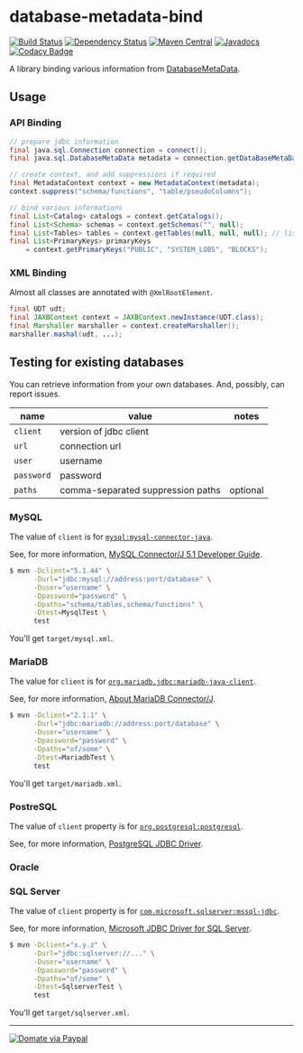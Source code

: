 database-metadata-bind
====================
[![Build Status](https://travis-ci.org/jinahya/database-metadata-bind.svg?branch=develop)](https://travis-ci.org/jinahya/database-metadata-bind)
[![Dependency Status](https://www.versioneye.com/user/projects/563ccf434d415e0018000001/badge.svg)](https://www.versioneye.com/user/projects/563ccf434d415e0018000001)
[![Maven Central](https://img.shields.io/maven-central/v/com.github.jinahya/database-metadata-bind.svg)](http://search.maven.org/#search%7Cga%7C1%7Cg%3A%22com.github.jinahya%22%20a%3A%22database-metadata-bind%22)
[![Javadocs](http://javadoc.io/badge/com.github.jinahya/database-metadata-bind.svg)](http://javadoc.io/doc/com.github.jinahya/database-metadata-bind)
[![Codacy Badge](https://api.codacy.com/project/badge/grade/2e056714e9614bf89b860601cbb2b174)](https://www.codacy.com/app/jinahya/database-metadata-bind)

A library binding various information from [DatabaseMetaData](http://docs.oracle.com/javase/8/docs/api/java/sql/DatabaseMetaData.html).

## Usage

### API Binding

```java
// prepare jdbc information
final java.sql.Connection connection = connect();
final java.sql.DatabaseMetaData metadata = connection.getDataBaseMetaData();

// create context, and add suppressions if required
final MetadataContext context = new MetadataContext(metadata);
context.suppress("schema/functions", "table/pseudoColumns");

// bind various informations
final List<Catalog> catalogs = context.getCatalogs();
final List<Schema> schemas = context.getSchemas("", null);
final List<Tables> tables = context.getTables(null, null, null); // list all tables
final List<PrimaryKeys> primaryKeys
    = context.getPrimaryKeys("PUBLIC", "SYSTEM_LOBS", "BLOCKS");
```

### XML Binding

Almost all classes are annotated with `@XmlRootElement`.

```java
final UDT udt;
final JAXBContext context = JAXBContext.newInstance(UDT.class);
final Marshaller marshaller = context.createMarshaller();
marshaller.mashal(udt, ...);
```

## Testing for existing databases

You can retrieve information from your own databases. And, possibly, can report issues.

name      |value                            |notes
----------|---------------------------------|-----------
`client`  |version of jdbc client           |
`url`     |connection url                   |
`user`    |username                         |
`password`|password                         |
`paths`   |comma-separated suppression paths|optional

### MySQL

The value of `client` is for [`mysql:mysql-connector-java`](http://search.maven.org/#search%7Cga%7C1%7Cg%3A%22mysql%22%20a%3A%22mysql-connector-java%22).

See, for more information, [MySQL Connector/J 5.1 Developer Guide](https://dev.mysql.com/doc/connector-j/5.1/en/).

```sh
$ mvn -Dclient="5.1.44" \
      -Durl="jdbc:mysql://address:port/database" \
      -Duser="username" \
      -Dpassword="password" \
      -Dpaths="schema/tables,schema/functions" \
      -Dtest=MysqlTest \
      test
```

You'll get `target/mysql.xml`.

### MariaDB

The value for `client` is for [`org.mariadb.jdbc:mariadb-java-client`](http://search.maven.org/#search%7Cga%7C1%7Cg%3A%22org.mariadb.jdbc%22%20a%3A%22mariadb-java-client%22).

See, for more information, [About MariaDB Connector/J](https://mariadb.com/kb/en/library/about-mariadb-connector-j/).

```sh
$ mvn -Dclient="2.1.1" \
      -Durl="jdbc:mariadb://address:port/database" \
      -Duser="username" \
      -Dpassword="password" \
      -Dpaths="of/some" \
      -Dtest=MariadbTest \
      test
```

You'll get `target/mariadb.xml`.

### PostreSQL

The value of `client` property is for [`org.postgresql:postgresql`](http://search.maven.org/#search%7Cga%7C1%7Cg%3A%22org.postgresql%22%20a%3A%22postgresql%22).

See, for more information, [PostgreSQL JDBC Driver](https://jdbc.postgresql.org/).

### Oracle

### SQL Server

The value of `client` property is for [`com.microsoft.sqlserver:mssql-jdbc`](http://search.maven.org/#search%7Cgav%7C1%7Cg%3A%22com.microsoft.sqlserver%22%20AND%20a%3A%22mssql-jdbc%22).

See, for more information, [Microsoft JDBC Driver for SQL Server](https://docs.microsoft.com/en-us/sql/connect/jdbc/microsoft-jdbc-driver-for-sql-server).

```sh
$ mvn -Dclient="x.y.z" \
      -Durl="jdbc:sqlserver://..." \
      -Duser="username" \
      -Dpassword="password" \
      -Dpaths="of/some" \
      -Dtest=SqlserverTest \
      test
```

You'll get `target/sqlserver.xml`.

----

[![Domate via Paypal](https://img.shields.io/badge/donate-paypal-blue.svg)](https://www.paypal.com/cgi-bin/webscr?cmd=_cart&business=A954LDFBW4B9N&lc=KR&item_name=GitHub&amount=5%2e00&currency_code=USD&button_subtype=products&add=1&bn=PP%2dShopCartBF%3adonate%2dpaypal%2dblue%2epng%3aNonHosted)

